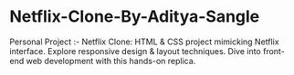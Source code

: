 # Netflix-Clone-By-Aditya-Sangle
Personal Project :- Netflix Clone: HTML &amp; CSS project mimicking Netflix interface. Explore responsive design &amp; layout techniques. Dive into front-end web development with this hands-on replica.
